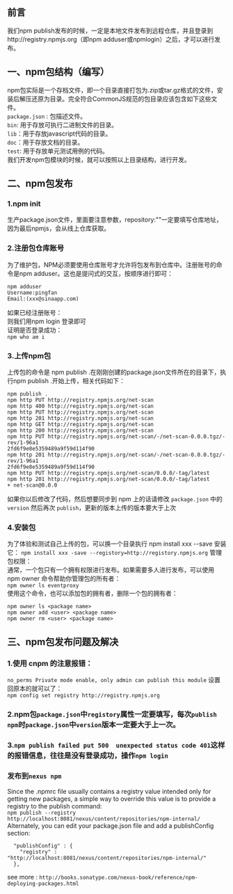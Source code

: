 ## 前言
我们npm publish发布的时候，一定是本地文件发布到远程仓库，并且登录到http://registry.npmjs.org（即npm adduser或npmlogin）之后，才可以进行发布。

## 一、npm包结构（编写）
npm包实际是一个存档文件，即一个目录直接打包为.zip或tar.gz格式的文件，安装后解压还原为目录。完全符合CommonJS规范的包目录应该包含如下这些文件。  
`package.json` : 包描述文件。  
`bin`: 用于存放可执行二进制文件的目录。  
`lib`：用于存放javascript代码的目录。  
`doc`：用于存放文档的目录。  
`test`: 用于存放单元测试用例的代码。  
我们开发npm包模块的时候，就可以按照以上目录结构，进行开发。  

## 二、npm包发布
### 1.npm init  
生产package.json文件，里面要注意参数，repository:""一定要填写仓库地址，因为最后npmjs，会从线上仓库获取。
### 2.注册包仓库账号  
为了维护包，NPM必须要使用仓库账号才允许将包发布到仓库中。注册账号的命令是npm adduser。这也是提问式的交互，按顺序进行即可：
```
npm adduser
Username:pingfan
Email:(xxx@sinaapp.com)
```
如果已经注册账号：  
则我们用npm login 登录即可  
证明是否登录成功：  
`npm who am i`  
### 3.上传npm包
上传包的命令是 npm publish <floder> .在刚刚创建的package.json文件所在的目录下，执行npm publish .开始上传，相关代码如下：
```
npm publish .
npm http PUT http://registry.npmjs.org/net-scan
npm http 400 http://registry.npmjs.org/net-scan
npm http PUT http://registry.npmjs.org/net-scan
npm http 201 http://registry.npmjs.org/net-scan
npm http GET http://registry.npmjs.org/net-scan
npm http 200 http://registry.npmjs.org/net-scan
npm http PUT http://registry.npmjs.org/net-scan/-/net-scan-0.0.0.tgz/-rev/1-96a1
2fd6f9e8e5359489a9f59d114f90
npm http 201 http://registry.npmjs.org/net-scan/-/net-scan-0.0.0.tgz/-rev/1-96a1
2fd6f9e8e5359489a9f59d114f90
npm http PUT http://registry.npmjs.org/net-scan/0.0.0/-tag/latest
npm http 201 http://registry.npmjs.org/net-scan/0.0.0/-tag/latest
+ net-scan@0.0.0
```
如果你以后修改了代码，然后想要同步到 npm 上的话请修改 `package.json` 中的 `version` 然后再次 `publish`，更新的版本上传的版本要大于上次

### 4.安装包
为了体验和测试自己上传的包，可以换一个目录执行 npm install xxx --save 安装它：
`npm install xxx -save --registory=http://registory.npmjs.org`
管理包权限：  
通常，一个包只有一个拥有权限进行发布。如果需要多人进行发布，可以使用npm owner 命令帮助你管理包的所有者：  
`npm owner ls eventproxy`  
使用这个命令，也可以添加包的拥有者，删除一个包的拥有者：  
```
npm owner ls <package name>
npm owner add <user> <package name>
npm owner rm <user> <package name>
```
## 三、npm包发布问题及解决  
### 1.使用 cnpm 的注意报错：  
`no_perms Private mode enable, only admin can publish this module`
设置回原本的就可以了：  
`npm config set registry http://registry.npmjs.org`  
### 2.npm包`package.json`中`registory`属性一定要填写，每次`publish npm`时`package.json`中`version`版本一定要大于上一次。
### 3.`npm publish failed put 500  unexpected status code 401`这样的报错信息，往往是没有登录成功，操作`npm login`

### 发布到`nexus npm`
Since the .npmrc file usually contains a registry value intended only for getting new packages, 
a simple way to override this value is to provide a registry to the publish command:  
`npm publish --registry http://localhost:8081/nexus/content/repositories/npm-internal/`  
Alternately, you can edit your package.json file and add a publishConfig section:
```
  "publishConfig" : {
    "registry" : "http://localhost:8081/nexus/content/repositories/npm-internal/"
  },
```

see more : `http://books.sonatype.com/nexus-book/reference/npm-deploying-packages.html`